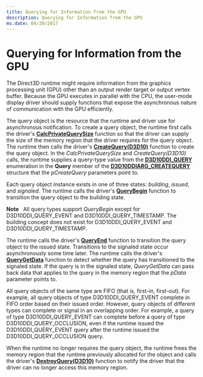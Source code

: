 ```yaml
---
title: Querying for Information from the GPU
description: Querying for Information from the GPU
ms.date: 04/20/2017
---
```


# Querying for Information from the GPU


The Direct3D runtime might require information from the graphics processing unit (GPU) other than an output render target or output vertex buffer. Because the GPU executes in parallel with the CPU, the user-mode display driver should supply functions that expose the asynchronous nature of communication with the GPU efficiently.

The query object is the resource that the runtime and driver use for asynchronous notification. To create a query object, the runtime first calls the driver's [**CalcPrivateQuerySize**](/windows-hardware/drivers/ddi/d3d10umddi/nc-d3d10umddi-pfnd3d10ddi_calcprivatequerysize) function so that the driver can supply the size of the memory region that the driver requires for the query object. The runtime then calls the driver's [**CreateQuery(D3D10)**](/windows-hardware/drivers/ddi/d3d10umddi/nc-d3d10umddi-pfnd3d10ddi_createquery) function to create the query object. In the *CalcPrivateQuerySize* and *CreateQuery(D3D10)* calls, the runtime supplies a query-type value from the [**D3D10DDI\_QUERY**](/windows-hardware/drivers/ddi/d3d10umddi/ne-d3d10umddi-d3d10ddi_query) enumeration in the **Query** member of the [**D3D10DDIARG\_CREATEQUERY**](/windows-hardware/drivers/ddi/d3d10umddi/ns-d3d10umddi-d3d10ddiarg_createquery) structure that the *pCreateQuery* parameters point to.

Each query object instance exists in one of three states: *building*, *issued*, and *signaled*. The runtime calls the driver's [**QueryBegin**](/windows-hardware/drivers/ddi/d3d10umddi/nc-d3d10umddi-pfnd3d10ddi_querybegin) function to transition the query object to the building state.

**Note**   All query types support *QueryBegin* except for D3D10DDI\_QUERY\_EVENT and D3D10DDI\_QUERY\_TIMESTAMP. The building concept does not exist for D3D10DDI\_QUERY\_EVENT and D3D10DDI\_QUERY\_TIMESTAMP.

 

The runtime calls the driver's [**QueryEnd**](/windows-hardware/drivers/ddi/d3d10umddi/nc-d3d10umddi-pfnd3d10ddi_queryend) function to transition the query object to the issued state. Transitions to the signaled state occur asynchronously some time later. The runtime calls the driver's [**QueryGetData**](/windows-hardware/drivers/ddi/d3d10umddi/nc-d3d10umddi-pfnd3d10ddi_querygetdata) function to detect whether the query has transitioned to the signaled state. If the query is in the signaled state, *QueryGetData* can pass back data that applies to the query in the memory region that the *pData* parameter points to.

All query objects of the same type are FIFO (that is, first-in, first-out). For example, all query objects of type D3D10DDI\_QUERY\_EVENT complete in FIFO order based on their issued order. However, query objects of different types can complete or signal in an overlapping order. For example, a query of type D3D10DDI\_QUERY\_EVENT can complete before a query of type D3D10DDI\_QUERY\_OCCLUSION, even if the runtime issued the D3D10DDI\_QUERY\_EVENT query after the runtime issued the D3D10DDI\_QUERY\_OCCLUSION query.

When the runtime no longer requires the query object, the runtime frees the memory region that the runtime previously allocated for the object and calls the driver's [**DestroyQuery(D3D10)**](/windows-hardware/drivers/ddi/d3d10umddi/nc-d3d10umddi-pfnd3d10ddi_destroyquery) function to notify the driver that the driver can no longer access this memory region.

 

